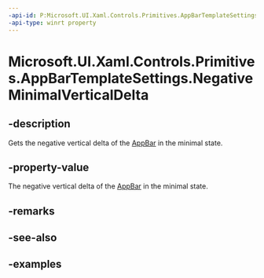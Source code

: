 ```yaml
---
-api-id: P:Microsoft.UI.Xaml.Controls.Primitives.AppBarTemplateSettings.NegativeMinimalVerticalDelta
-api-type: winrt property
---
```


<!-- Property syntax.
public double NegativeMinimalVerticalDelta { get; }
-->

# Microsoft.UI.Xaml.Controls.Primitives.AppBarTemplateSettings.NegativeMinimalVerticalDelta

## -description

Gets the negative vertical delta of the [AppBar](../microsoft.ui.xaml.controls/appbar.md) in the minimal state.

## -property-value

The negative vertical delta of the [AppBar](../microsoft.ui.xaml.controls/appbar.md) in the minimal state.

## -remarks

## -see-also

## -examples


